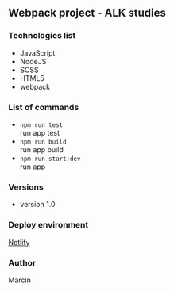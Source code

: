 ## Webpack project - ALK studies

### Technologies list
* JavaScript
* NodeJS
* SCSS
* HTML5
* webpack

### List of commands
* `npm run test`    
run app test
* `npm run build`   
run app build
* `npm run start:dev`   
run app

### Versions
* version 1.0

### Deploy environment
[Netlify](https://www.netlify.com/)

### Author
Marcin